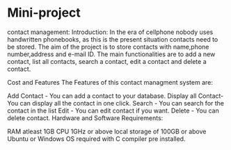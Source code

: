 # Mini-project

contact management:
Introduction:
In the era of cellphone nobody uses handwritten phonebooks, as this is the present situation contacts need to be stored.
The aim of the project is to store contacts with name,phone number,address and e-mail ID.
The main functionalities are to add a new contact, list all contacts, search a contact, edit a contact and 
delete a contact.

Cost and Features
The Features of this contact managment system are:

Add Contact - You can add a contact to your database.
Display all Contact- You can display all the contact in one click.
Search - You can search for the contact in the list
Edit - You can edit contact if you want.
Delete - You can delete contact.
Hardware and Software Requirements:

RAM atleast 1GB
CPU 1GHz or above
local storage of 100GB or above
Ubuntu or Windows OS required with C compiler pre installed.

